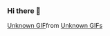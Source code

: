 ### Hi there 👋

  <div class="tenor-gif-embed" data-postid="25221774" data-share-method="host" data-aspect-ratio="1" data-width="100%"><a href="https://tenor.com/view/unknown-gif-25221774">Unknown GIF</a>from <a href="https://tenor.com/search/unknown-gifs">Unknown GIFs</a></div> <script type="text/javascript" async src="https://tenor.com/embed.js"></script>
